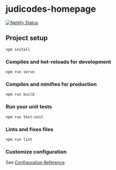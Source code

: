 # judicodes-homepage


[![Netlify Status](https://api.netlify.com/api/v1/badges/0d310e59-4fe5-4bcb-9eb4-601f495bae26/deploy-status)](https://app.netlify.com/sites/silly-nobel-7b11e0/deploys)

## Project setup
```
npm install
```

### Compiles and hot-reloads for development
```
npm run serve
```

### Compiles and minifies for production
```
npm run build
```

### Run your unit tests
```
npm run test:unit
```

### Lints and fixes files
```
npm run lint
```

### Customize configuration
See [Configuration Reference](https://cli.vuejs.org/config/).
